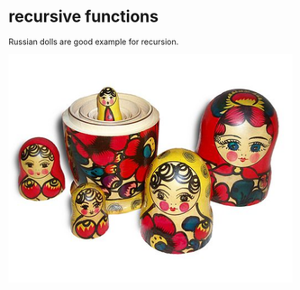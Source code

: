 # recursive functions



Russian dolls are good example for recursion.

![wikipedia-Russian-Matroshka](images/wikipedia-Russian-Matroshka.jpg)